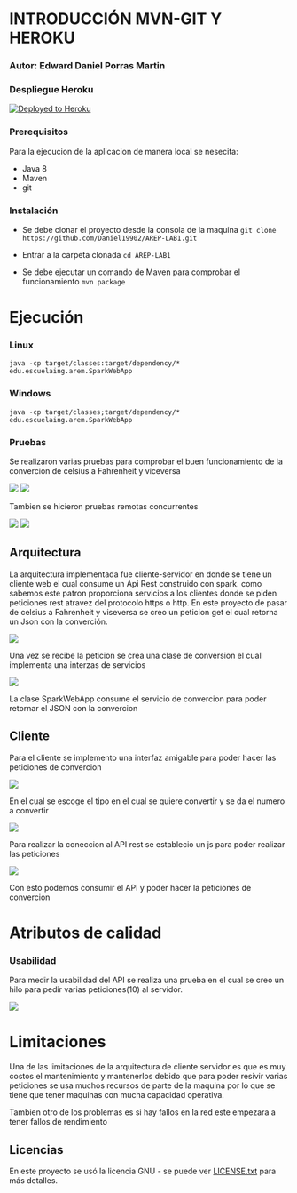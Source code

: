 
# INTRODUCCIÓN MVN-GIT Y HEROKU

### Autor: Edward Daniel Porras Martin

### Despliegue Heroku

[![Deployed to Heroku](https://www.herokucdn.com/deploy/button.png)](https://safe-tundra-98437.herokuapp.com)

### Prerequisitos

Para la ejecucion de la aplicacion de manera local se nesecita:

- Java 8
- Maven
- git

### Instalación

- Se debe clonar el proyecto desde la consola de la maquina 
`git clone https://github.com/Daniel19902/AREP-LAB1.git`

- Entrar a la carpeta clonada `cd AREP-LAB1`

- Se debe ejecutar un comando de Maven para comprobar el funcionamiento `mvn package`

# Ejecución

### Linux
`java -cp target/classes:target/dependency/* edu.escuelaing.arem.SparkWebApp`

### Windows

`java -cp target/classes;target/dependency/* edu.escuelaing.arem.SparkWebApp`

### Pruebas

Se realizaron varias pruebas para comprobar el buen funcionamiento de la convercion de celsius a Fahrenheit y viceversa

![](img/prueba.PNG)
![](img/resultado.PNG)

Tambien se hicieron pruebas remotas concurrentes

![](img/concurrente.PNG)
![](img/resultado.PNG)

## Arquitectura

La arquitectura implementada fue cliente-servidor en donde se tiene un cliente web el cual consume
un Api Rest construido con spark. como sabemos este patron proporciona servicios a los clientes donde
se piden peticiones rest atravez del protocolo https o http. En este proyecto de pasar de celsius a Fahrenheit
y viseversa se creo un peticion get el cual retorna un Json con la converción.

![](img/get.PNG)

Una vez se recibe la peticion se crea una clase de conversion el cual implementa una interzas de servicios

![](img/interfaz.PNG)

La clase SparkWebApp consume el servicio de convercion para poder retornar el JSON con la convercion

## Cliente

Para el cliente se implemento una interfaz amigable para poder hacer las peticiones de convercion

![](img/frony.PNG)

En el cual se escoge el tipo en el cual se quiere convertir y se da el numero a convertir

![](img/ej.PNG)

Para realizar la coneccion al API rest se establecio un js para poder realizar las peticiones

![](img/fech.PNG)

Con esto podemos consumir el API y poder hacer la peticiones de convercion

# Atributos de calidad

### Usabilidad 

Para medir la usabilidad del API se realiza una prueba en el cual se creo un hilo para pedir varias
peticiones(10) al servidor.

![](img/concurrente.PNG)


# Limitaciones

Una de las limitaciones de la arquitectura de cliente servidor es que es muy costos el mantenimiento
y mantenerlos debido que para poder resivir varias peticiones se usa muchos recursos de parte de la maquina
por lo que se tiene que tener maquinas con mucha capacidad operativa.

Tambien otro de los problemas es si hay fallos en la red este empezara a tener fallos de rendimiento



## Licencias

En este proyecto se usó la licencia GNU - se puede ver [LICENSE.txt](LICENSE.txt) para más detalles.

